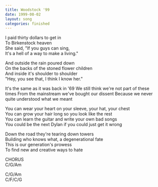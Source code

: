 ```yaml
---
title: Woodstock '99
date: 1999-08-02
layout: song
categories: finished
---
```

I paid thirty dollars to get in  
To Birkenstock heaven  
She said, "If you guys can sing,  
It's a hell of a way to make a living."

And outside the rain poured down  
On the backs of the stoned flower children  
And inside it's shoulder to shoulder  
"Hey, you see that, I think I know her."

<div class="chorus">It's the same as it was back in '69  
We still think we're not part of these times  
From the mainstream we've bought our dissent  
Because we never quite understood what we meant

You can wear your heart on your sleeve, your hat, your chest  
You can grow your hair long so you look like the rest  
You can learn the guitar and write your own bad songs  
You could be the next Dylan if you could just get it wrong</div>

Down the road they're tearing down towers  
Building who knows what, a degenerational fate  
This is our generation's prowess  
To find new and creative ways to hate

<div class="chorus">CHORUS</div>

<div class="chords">
C/G/Am  

C/G/Am  
C/F/C/G</div>
